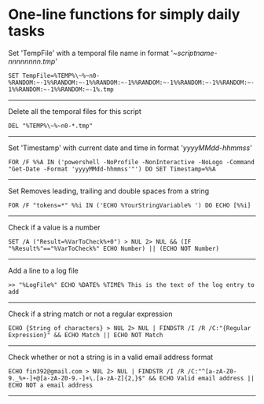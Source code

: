 # One-line functions for simply daily tasks

Set 'TempFile' with a temporal file name in format '_~scriptname-nnnnnnnn.tmp_'

```SET TempFile=%TEMP%\~%~n0-%RANDOM:~-1%%RANDOM:~-1%%RANDOM:~-1%%RANDOM:~-1%%RANDOM:~-1%%RANDOM:~-1%%RANDOM:~-1%%RANDOM:~-1%.tmp```

---

Delete all the temporal files for this script

```DEL "%TEMP%\~%~n0-*.tmp"```

---

Set 'Timestamp' with current date and time in format '_yyyyMMdd-hhmmss_'

```FOR /F %%A IN ('powershell -NoProfile -NonInteractive -NoLogo -Command "Get-Date -Format 'yyyyMMdd-hhmmss'"') DO SET Timestamp=%%A```

---

Set Removes leading, trailing and double spaces from a string

```FOR /F "tokens=*" %%i IN ('ECHO %YourStringVariable% ') DO ECHO [%%i]```

---

Check if a value is a number

```SET /A ("Result=%VarToCheck%+0") > NUL 2> NUL && (IF "%Result%"=="%VarToCheck%" ECHO Number) || (ECHO NOT Number)```

---

Add a line to a log file

```>> "%LogFile%" ECHO %DATE% %TIME% This is the text of the log entry to add```

---

Check if a string match or not a regular expression

```ECHO {String of characters} > NUL 2> NUL | FINDSTR /I /R /C:"{Regular Expression}" && ECHO Match || ECHO NOT Match```

---

Check whether or not a string is in a valid email address format

```ECHO fin392@gmail.com > NUL 2> NUL | FINDSTR /I /R /C:"^[a-zA-Z0-9._%+-]+@[a-zA-Z0-9.-]+\.[a-zA-Z]{2,}$" && ECHO Valid email address || ECHO NOT a email address```

---
